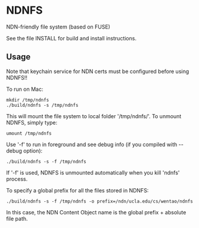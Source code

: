 NDNFS
=====

NDN-friendly file system (based on FUSE)

See the file INSTALL for build and install instructions.

Usage
-----

Note that keychain service for NDN certs must be configured before using NDNFS!!

To run on Mac:

    mkdir /tmp/ndnfs
    ./build/ndnfs -s /tmp/ndnfs

This will mount the file system to local folder '/tmp/ndnfs/'. To unmount NDNFS, simply type:

    umount /tmp/ndnfs

Use '-f' to run in foreground and see debug info (if you compiled with --debug option):

    ./build/ndnfs -s -f /tmp/ndnfs

If '-f' is used, NDNFS is unmounted automatically when you kill 'ndnfs' process.

To specify a global prefix for all the files stored in NDNFS:

    ./build/ndnfs -s -f /tmp/ndnfs -o prefix=/ndn/ucla.edu/cs/wentao/ndnfs

In this case, the NDN Content Object name is the global prefix + absolute file path.
